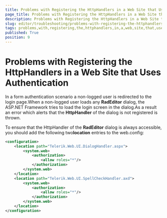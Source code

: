 ```yaml
---
title: Problems with Registering the HttpHandlers in a Web Site that Uses Authentication
page_title: Problems with Registering the HttpHandlers in a Web Site that Uses Authentication | RadEditor for ASP.NET AJAX Documentation
description: Problems with Registering the HttpHandlers in a Web Site that Uses Authentication
slug: editor/troubleshooting/problems-with-registering-the-httphandlers-in-a-web-site-that-uses-authentication
tags: problems,with,registering,the,httphandlers,in,a,web,site,that,uses,authentication
published: True
position: 9
---
```


# Problems with Registering the HttpHandlers in a Web Site that Uses Authentication

In a form authentication scenario a non-logged user is redirected to the login page.When a non-logged user loads any **RadEditor** dialog, the ASP.NET Framework tries to load the login screen in the dialog.As a result an error which alerts that the **HttpHandler** of the dialog is not registered is thrown.

To ensure that the HttpHandler of the **RadEditor** dialog is always accessible, you should add the following two**location** entries to the web.config:

````XML
<configuration>
	<location path="Telerik.Web.UI.DialogHandler.aspx">
		<system.web>
			<authorization>
				<allow roles="*"/>
			</authorization>
		</system.web>
	</location>
	<location path="Telerik.Web.UI.SpellCheckHandler.axd">
		<system.web>
			<authorization>
				<allow roles="*"/>
			</authorization>
		</system.web>
	</location>
</configuration>
````


